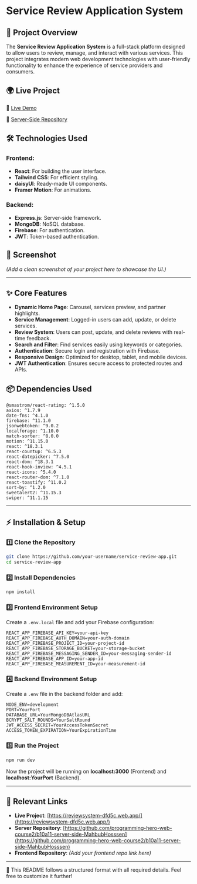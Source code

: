# Service Review Application System

## 📝 Project Overview
The **Service Review Application System** is a full-stack platform designed to allow users to review, manage, and interact with various services. This project integrates modern web development technologies with user-friendly functionality to enhance the experience of service providers and consumers.

## 🌍 Live Project
🔗 [Live Demo](https://reviewsystem-dfd5c.web.app/)

🔗 [Server-Side Repository](https://github.com/programming-hero-web-course2/b10a11-server-side-MahbubHosssen)

## 🛠 Technologies Used
### Frontend:
- **React**: For building the user interface.
- **Tailwind CSS**: For efficient styling.
- **daisyUI**: Ready-made UI components.
- **Framer Motion**: For animations.

### Backend:
- **Express.js**: Server-side framework.
- **MongoDB**: NoSQL database.
- **Firebase**: For authentication.
- **JWT**: Token-based authentication.

## 📸 Screenshot
*(Add a clean screenshot of your project here to showcase the UI.)*

---

## ✨ Core Features
- **Dynamic Home Page**: Carousel, services preview, and partner highlights.
- **Service Management**: Logged-in users can add, update, or delete services.
- **Review System**: Users can post, update, and delete reviews with real-time feedback.
- **Search and Filter**: Find services easily using keywords or categories.
- **Authentication**: Secure login and registration with Firebase.
- **Responsive Design**: Optimized for desktop, tablet, and mobile devices.
- **JWT Authentication**: Ensures secure access to protected routes and APIs.

## 📦 Dependencies Used
```
@smastrom/react-rating: ^1.5.0
axios: ^1.7.9
date-fns: ^4.1.0
firebase: ^11.1.0
jsonwebtoken: ^9.0.2
localforage: ^1.10.0
match-sorter: ^8.0.0
motion: ^11.15.0
react: ^18.3.1
react-countup: ^6.5.3
react-datepicker: ^7.5.0
react-dom: ^18.3.1
react-hook-inview: ^4.5.1
react-icons: ^5.4.0
react-router-dom: ^7.1.0
react-toastify: ^11.0.2
sort-by: ^1.2.0
sweetalert2: ^11.15.3
swiper: ^11.1.15
```

---

## ⚡ Installation & Setup
### 1️⃣ Clone the Repository
```bash
git clone https://github.com/your-username/service-review-app.git
cd service-review-app
```

### 2️⃣ Install Dependencies
```bash
npm install
```

### 3️⃣ Frontend Environment Setup
Create a `.env.local` file and add your Firebase configuration:
```env
REACT_APP_FIREBASE_API_KEY=your-api-key
REACT_APP_FIREBASE_AUTH_DOMAIN=your-auth-domain
REACT_APP_FIREBASE_PROJECT_ID=your-project-id
REACT_APP_FIREBASE_STORAGE_BUCKET=your-storage-bucket
REACT_APP_FIREBASE_MESSAGING_SENDER_ID=your-messaging-sender-id
REACT_APP_FIREBASE_APP_ID=your-app-id
REACT_APP_FIREBASE_MEASUREMENT_ID=your-measurement-id
```

### 4️⃣ Backend Environment Setup
Create a `.env` file in the backend folder and add:
```env
NODE_ENV=development
PORT=YourPort
DATABASE_URL=YourMongoDBAtlasURL
BCRYPT_SALT_ROUNDS=YourSaltRound
JWT_ACCESS_SECRET=YourAccessTokenSecret
ACCESS_TOKEN_EXPIRATION=YourExpirationTime
```

### 5️⃣ Run the Project
```bash
npm run dev
```

Now the project will be running on **localhost:3000** (Frontend) and **localhost:YourPort** (Backend).

---

## 📌 Relevant Links
- **Live Project**: [https://reviewsystem-dfd5c.web.app/](https://reviewsystem-dfd5c.web.app/)
- **Server Repository**: [https://github.com/programming-hero-web-course2/b10a11-server-side-MahbubHosssen](https://github.com/programming-hero-web-course2/b10a11-server-side-MahbubHosssen)
- **Frontend Repository**: *(Add your frontend repo link here)*

---

🔹 This README follows a structured format with all required details. Feel free to customize it further!

